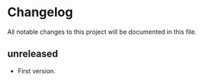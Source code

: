 # Changelog

All notable changes to this project will be documented in this file.

## unreleased

- First version.
